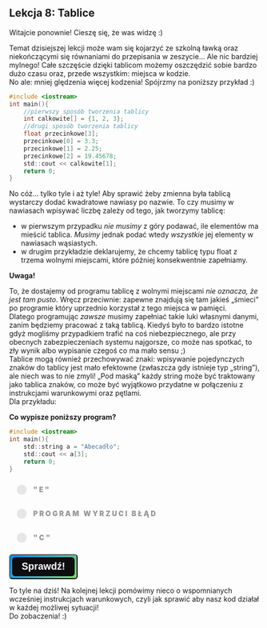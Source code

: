 <style>
.rad-label {
  display: flex;
  align-items: center;

  border-radius: 100px;
  padding: 10px 16px;
  margin: 10px 0;

  cursor: pointer;
  transition: .3s;
}

.rad-label:hover,
.rad-label:focus-within {
  background: hsla(0, 0%, 80%, .14);
}

.rad-input {
  position: absolute;
  left: 0;
  top: 0;
  width: 1px;
  height: 1px;
  opacity: 0;
  z-index: -1;
}

.rad-design {
  width: 18px;
  height: 18px;
  border-radius: 80px;

  background: linear-gradient(to right bottom, hsl(154, 97%, 62%), hsl(225, 97%, 62%));
  position: relative;
}

.rad-design::before {
  content: '';

  display: inline-block;
  width: inherit;
  height: inherit;
  border-radius: inherit;

  background: hsl(0, 0%, 90%);
  transform: scale(1.1);
  transition: .3s;
}

.rad-input:checked+.rad-design::before {
  transform: scale(0);
}

.rad-text {
  color: hsl(0, 0%, 60%);
  margin-left: 14px;
  letter-spacing: 3px;
  text-transform: uppercase;
  font-size: 14px;
  font-weight: 900;

  transition: .3s;
}

.rad-input:checked~.rad-text {
  color: hsl(0, 0%, 40%);
}

.btn {
  background-image: linear-gradient(135deg, #008aff, #86d472);
  border-radius: 6px;
  box-sizing: border-box;
  color: #ffffff;
  display: block;
  height: 50px;
  font-size: 1.4em;
  font-weight: 600;
  padding: 4px;
  position: relative;
  text-decoration: none;
  width: 7em;
  z-index: 2;
}

.btn:hover {
  color: #fff;
}

.btn .btnspan {
  align-items: center;
  background: #0e0e10;
  border-radius: 6px;
  display: flex;
  justify-content: center;
  height: 100%;
  transition: background 0.5s ease;
  width: 100%;
}

.btn:hover .btnspan {
  background: transparent;
}

.exercise {
	position: relative;
	max-width: 30em;
	
	background-color: #fff;
	padding: 1.125em 1.5em;
	font-size: 1.25em;
	border-radius: 1rem;
  box-shadow:	0 0.125rem 0.5rem rgba(0, 0, 0, .3), 0 0.0625rem 0.125rem rgba(0, 0, 0, .2);
}

.exercise::before {
	content: '';
	position: absolute;
	width: 0;
	height: 0;
	bottom: 100%;
	left: 1.5em; 
	border: .75rem solid transparent;
	border-top: none;

	border-bottom-color: #fff;
	filter: drop-shadow(0 -0.0625rem 0.0625rem rgba(0, 0, 0, .1));
}

.exerciseButton {
  border: 0;
  text-align: center;
  display: inline-block;
  padding: 14px;
  width: 150px;
  margin: 7px;
  color: #ffffff;
  background-color: #36a2eb;
  border-radius: 8px;
  font-family: "proxima-nova-soft", sans-serif;
  font-weight: 600;
  text-decoration: none;
  transition: box-shadow 200ms ease-out;
}
</style>

<h2>Lekcja 8: Tablice</h2>
Witajcie ponownie! Cieszę się, że was widzę :)

Temat dzisiejszej lekcji może wam się kojarzyć ze szkolną ławką oraz niekończącymi się równaniami do przepisania w zeszycie… Ale nic bardziej mylnego! Całe szczęście dzięki tablicom możemy oszczędzić sobie bardzo dużo czasu oraz, przede wszystkim: miejsca w kodzie.<br/>
No ale: mniej ględzenia więcej kodzenia! Spójrzmy na poniższy przykład :)

```c
#include <iostream>
int main(){
	//pierwszy sposób tworzenia tablicy
	int calkowite[] = {1, 2, 3};
	//drugi sposób tworzenia tablicy
	float przecinkowe[3];
	przecinkowe[0] = 3.3;
	przecinkowe[1] = 2.25;
	przecinkowe[2] = 19.45678;
	std::cout << calkowite[1];
	return 0;
}
```

No cóż… tylko tyle i aż tyle!
Aby sprawić żeby zmienna była tablicą wystarczy dodać kwadratowe nawiasy po nazwie. To czy musimy w nawiasach wpisywać liczbę zależy od tego, jak tworzymy tablicę:
- w pierwszym przypadku *nie musimy* z góry podawać, ile elementów ma mieścić tablica. *Musimy* jednak podać wtedy *wszystkie* jej elementy w nawiasach wąsiastych.
- w drugim przykładzie deklarujemy, że chcemy tablicę typu float z trzema wolnymi miejscami, które później konsekwentnie zapełniamy.

**Uwaga!**

To, że dostajemy od programu tablicę z wolnymi miejscami *nie oznacza, że jest tam pusto.* Wręcz przeciwnie: zapewne znajdują się tam jakieś „śmieci” po programie który uprzednio korzystał z tego miejsca w pamięci. <br/>
Dlatego programując *zawsze* musimy zapełniać takie luki własnymi danymi, zanim będziemy pracować z taką tablicą.
Kiedyś było to bardzo istotne gdyż mogliśmy przypadkiem trafić na coś niebezpiecznego, ale przy obecnych zabezpieczeniach systemu najgorsze, co może nas spotkać, to zły wynik albo wypisanie czegoś co ma mało sensu ;) <br/>
Tablice mogą również przechowywać znaki: wpisywanie pojedynczych znaków do tablicy jest mało efektowne (zwłaszcza gdy istnieje typ „string”), ale niech was to nie zmyli! „Pod maską” każdy string może być traktowany jako tablica znaków, co może być wyjątkowo przydatne w połączeniu z instrukcjami warunkowymi oraz pętlami.<br/>
Dla przykładu:<br/>

**Co wypisze poniższy program?**
```c
#include <iostream>
int main(){
	std::string a = "Abecadło";
	std::cout << a[3];
	return 0;
}
```

<form> 
<label class="rad-label">
<input type="radio" class="rad-input" name="fav_language" value="HTML" id="op1">
<div class="rad-design"></div>
<div class="rad-text">"e"</div>
</label>

<label class="rad-label">
<input type="radio" class="rad-input" name="fav_language" value="HTML" id="op2">
<div class="rad-design"></div>
<div class="rad-text">Program wyrzuci błąd</div>
</label>

<form> 
<label class="rad-label">
<input type="radio" class="rad-input" name="fav_language" value="HTML" id="op3">
<div class="rad-design"></div>
<div class="rad-text">"c"</div>
</label>

</form>

<button id="baton" class="btn" onclick = "
if(document.getElementById('op1').checked || document.getElementById('op2').checked || document.getElementById('op3').checked){
	if(document.getElementById('op3').checked){
		document.getElementById('answer').innerHTML = 'Zgadza się! String to po prostu wygodna tablica znakowa która pozwala nam między innymi na sprawdzanie (oraz podmianę) poszczególnych liter! :)';
		document.getElementById('answer').style='display:block;';
		}
	else if(document.getElementById('op2').checked){
		document.getElementById('answer').innerHTML = 'Nie, program jak najbardziej się wykona!';
		document.getElementById('answer').style='display:block;';
	}
	else{
		document.getElementById('answer').innerHTML = 'Nie do końca. Przypomnijcie sobie, od której cyfry zaczynają liczyć programiści..?';
		document.getElementById('answer').style='display:block;';
	}
}
"><span class="btnspan">Sprawdź!</span></button>

<p id="answer" class="exercise" style="display:none;"></p>

To tyle na dziś! Na kolejnej lekcji pomówimy nieco o wspomnianych wcześniej instrukcjach warunkowych, czyli jak sprawić aby nasz kod działał w każdej możliwej sytuacji!<br/>
Do zobaczenia! :)
